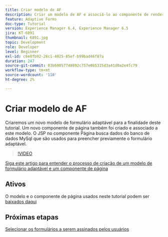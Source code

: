 ```yaml
---
title: Criar modelo de AF
description: Criar um modelo de AF e associá-lo ao componente de renderização da página
feature: Adaptive Forms
doc-type: Tutorial
version: Experience Manager 6.4, Experience Manager 6.5
jira: KT-6891
thumbnail: 6891.jpg
topic: Development
role: Developer
level: Beginner
exl-id: c6e0fb92-28c1-4025-85ef-b99bad46f07a
duration: 247
source-git-commit: 03b68057748892c757e0b5315d3a41d0a2e4fc79
workflow-type: tm+mt
source-wordcount: '110'
ht-degree: 2%

---
```


# Criar modelo de AF

Criaremos um novo modelo de formulário adaptável para a finalidade deste tutorial. Um novo componente de página também foi criado e associado a este modelo. O JSP no componente Página busca dados do banco de dados MySql que são usados para preencher previamente o formulário adaptável.


>[!VIDEO](https://video.tv.adobe.com/v/27828?quality=12&learn=on)

[Siga este artigo para entender o processo de criação de um modelo de formulário adaptável e um componente de página](https://experienceleague.adobe.com/docs/experience-manager-learn/forms/storing-and-retrieving-form-data/part5.html?lang=en#storing-and-retrieving-form-data)


## Ativos

O modelo e o componente de página usados neste tutorial podem ser [baixados daqui](assets/sign-multiple-forms-template.zip)

## Próximas etapas

[Selecionar os formulários a serem assinados pelos usuários](./create-initial-form.md)
